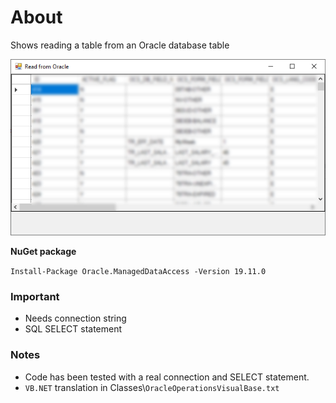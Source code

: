 ﻿# About

Shows reading a table from an Oracle database table

![img](assets/Figure1.png)

**NuGet package**

`Install-Package Oracle.ManagedDataAccess -Version 19.11.0`

### Important

- Needs connection string
- SQL SELECT statement


### Notes

- Code has been tested with a real connection and SELECT statement.
- `VB.NET` translation in Classes\\`OracleOperationsVisualBase.txt`
